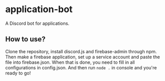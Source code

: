 # application-bot
A Discord bot for applications.

## How to use?
Clone the repository, install discord.js and firebase-admin through npm.
Then make a firebase application, set up a service account and paste the file into firebase.json.
When that is done, you need to fill in all configurations in config.json.
And then run `node .` in console and you're ready to go!

